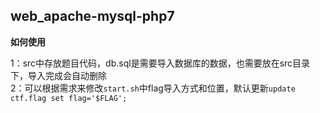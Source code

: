 ## web_apache-mysql-php7

**如何使用**


1：src中存放题目代码，db.sql是需要导入数据库的数据，也需要放在src目录下，导入完成会自动删除  
2：可以根据需求来修改`start.sh`中flag导入方式和位置，默认更新`update ctf.flag set flag='$FLAG';`

